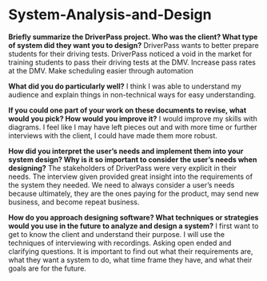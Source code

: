# System-Analysis-and-Design

**Briefly summarize the DriverPass project.  Who was the client?  What type of system did they want you to design?**
DriverPass wants to better prepare students for their driving tests.
DriverPass noticed a void in the market for training students to pass their driving tests at the DMV.
Increase pass rates at the DMV.
Make scheduling easier through automation

**What did you do particularly well?**
I think I was able to understand my audience and explain things in non-technical ways for easy understanding.

**If you could one part of your work on these documents to revise, what would you pick?  How would you improve it?**
I would improve my skills with diagrams.  I feel like I may have left pieces out and with more time or further interviews with the client, I could have made them more robust.

**How did you interpret the user’s needs and implement them into your system design?  Why is it so important to consider the user’s needs when designing?**
The stakeholders of DriverPass were very explicit in their needs.  The interview given provided great insight into the requirements of the system they needed.  We need to always consider a user’s needs because ultimately, they are the ones paying for the product, may send new business, and become repeat business.

**How do you approach designing software?  What techniques or strategies would you use in the future to analyze and design a system?**
I first want to get to know the client and understand their purpose.  I will use the techniques of interviewing with recordings.  Asking open ended and clarifying questions.  It is important to find out what their requirements are, what they want a system to do, what time frame they have, and what their goals are for the future.
